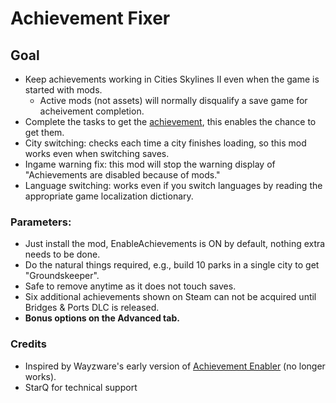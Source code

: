 # Achievement Fixer

## Goal
- Keep achievements working in Cities Skylines II even when the game is started with mods.
  - Active mods (not assets) will normally disqualify a save game for acheivement completion.
- Complete the tasks to get the [achievement](https://cs2.paradoxwikis.com/Achievements), this enables the chance to get them.
- City switching: checks each time a city finishes loading, so this mod works even when switching saves.
- Ingame warning fix: this mod will stop the warning display of "Achievements are disabled because of mods."
- Language switching: works even if you switch languages by reading the appropriate game localization dictionary.

### Parameters:
- Just install the mod, EnableAchievements is ON by default, nothing extra needs to be done.
- Do the natural things required, e.g., build 10 parks in a single city to get "Groundskeeper".
- Safe to remove anytime as it does not touch saves.
- Six additional achievements shown on Steam can not be acquired until Bridges & Ports DLC is released.
- **Bonus options on the Advanced tab.**


### Credits
- Inspired by Wayzware's early version of [Achievement Enabler](https://github.com/Wayzware/AchievementEnabler) (no longer works).
- StarQ for technical support

